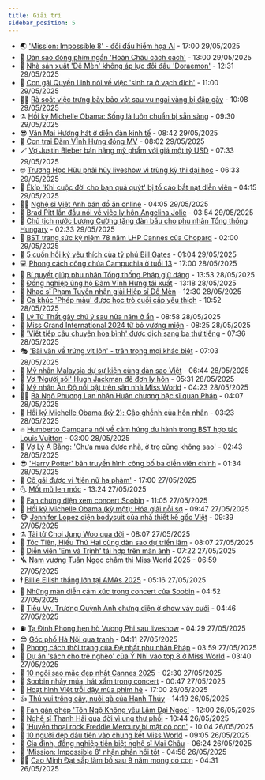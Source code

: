 ```yaml
---
title: Giải trí
sidebar_position: 5
---
```


<!-- vnexpress-giai-tri:START -->
- 🌏 [&#39;Mission: Impossible 8&#39; - đối đầu hiểm họa AI](https://vnexpress.net/giai-tri/phim/thu-vien-phim/mission-impossible-the-final-reckoning-809) - 17:00 29/05/2025
- 💫 [Dàn sao đóng phim ngắn &#39;Hoàn Châu cách cách&#39;](https://vnexpress.net/dan-sao-dong-phim-ngan-hoan-chau-cach-cach-4892066.html) - 13:00 29/05/2025
- 🌮 [Nhà sản xuất &#39;Dế Mèn&#39; không áp lực đối đầu &#39;Doraemon&#39;](https://vnexpress.net/nha-san-xuat-de-men-khong-ap-luc-doi-dau-doraemon-4892138.html) - 12:31 29/05/2025
- 🧠 [Con gái Quyền Linh nói về việc &#39;sinh ra ở vạch đích&#39;](https://vnexpress.net/con-gai-quyen-linh-noi-ve-viec-sinh-ra-o-vach-dich-4891488.html) - 11:00 29/05/2025
- 👨‍🏫 [Rà soát việc trưng bày bảo vật sau vụ ngai vàng bị đập gãy](https://vnexpress.net/ra-soat-viec-trung-bay-bao-vat-sau-vu-ngai-vang-bi-dap-gay-4892160.html) - 10:08 29/05/2025
- ⚗️ [Hồi ký Michelle Obama: Sống là luôn chuẩn bị sẵn sàng](https://vnexpress.net/hoi-ky-michelle-obama-song-la-luon-chuan-bi-san-sang-4891176.html) - 09:30 29/05/2025
- 😎 [Văn Mai Hương hát ở diễn đàn kinh tế](https://vnexpress.net/van-mai-huong-hat-o-dien-dan-kinh-te-4891882.html) - 08:42 29/05/2025
- 🫣 [Con trai Đàm Vĩnh Hưng đóng MV](https://vnexpress.net/con-trai-dam-vinh-hung-dong-mv-4891930.html) - 08:02 29/05/2025
- 🪄 [Vợ Justin Bieber bán hãng mỹ phẩm với giá một tỷ USD](https://vnexpress.net/vo-justin-bieber-ban-hang-my-pham-voi-gia-mot-ty-usd-4891990.html) - 07:33 29/05/2025
- 🤓 [Trương Học Hữu phải hủy liveshow vì trùng kỳ thi đại học](https://vnexpress.net/truong-hoc-huu-phai-huy-liveshow-vi-trung-ky-thi-dai-hoc-4891902.html) - 06:33 29/05/2025
- 🫶 [Êkíp &#39;Khi cuộc đời cho bạn quả quýt&#39; bị tố cáo bắt nạt diễn viên](https://vnexpress.net/ekip-khi-cuoc-doi-cho-ban-qua-quyt-bi-to-cao-bat-nat-dien-vien-4891845.html) - 04:15 29/05/2025
- 🧑‍🏫 [Nghệ sĩ Việt Anh bán đồ ăn online](https://vnexpress.net/nghe-si-viet-anh-ban-do-an-online-4891675.html) - 04:05 29/05/2025
- 🦄 [Brad Pitt lần đầu nói về việc ly hôn Angelina Jolie](https://vnexpress.net/brad-pitt-lan-dau-noi-ve-viec-ly-hon-angelina-jolie-4891846.html) - 03:54 29/05/2025
- 💫 [Chủ tịch nước Lương Cường tặng đàn bầu cho phu nhân Tổng thống Hungary](https://vnexpress.net/chu-tich-nuoc-luong-cuong-tang-dan-bau-cho-phu-nhan-tong-thong-hungary-4891820.html) - 02:33 29/05/2025
- 🎊 [BST trang sức kỷ niệm 78 năm LHP Cannes của Chopard](https://vnexpress.net/bst-trang-suc-ky-niem-78-nam-lhp-cannes-cua-chopard-4891048.html) - 02:00 29/05/2025
- 👹 [5 cuốn hồi ký yêu thích của tỷ phú Bill Gates](https://vnexpress.net/5-cuon-hoi-ky-yeu-thich-cua-ty-phu-bill-gates-4891406.html) - 01:04 29/05/2025
- 💻 [Phong cách công chúa Campuchia ở tuổi 13](https://vnexpress.net/phong-cach-cong-chua-campuchia-o-tuoi-13-4891648.html) - 17:00 28/05/2025
- 🤡 [Bí quyết giúp phu nhân Tổng thống Pháp giữ dáng](https://vnexpress.net/bi-quyet-giup-phu-nhan-tong-thong-phap-giu-dang-4891466.html) - 13:53 28/05/2025
- 🥰 [Đồng nghiệp ủng hộ Đàm Vĩnh Hưng tái xuất](https://vnexpress.net/dong-nghiep-ung-ho-dam-vinh-hung-tai-xuat-4891700.html) - 13:18 28/05/2025
- 🚀 [Nhạc sĩ Phạm Tuyên nhận giải Hiệp sĩ Dế Mèn](https://vnexpress.net/nhac-si-pham-tuyen-nhan-giai-hiep-si-de-men-4891707.html) - 12:30 28/05/2025
- 📝 [Ca khúc &#39;Phép màu&#39; được học trò cuối cấp yêu thích](https://vnexpress.net/ca-khuc-phep-mau-duoc-hoc-tro-cuoi-cap-yeu-thich-4890924.html) - 10:52 28/05/2025
- 🐲 [Lý Tử Thất gây chú ý sau nửa năm ở ẩn](https://vnexpress.net/ly-tu-that-gay-chu-y-sau-nua-nam-o-an-4891619.html) - 08:58 28/05/2025
- 🎃 [Miss Grand International 2024 từ bỏ vương miện](https://vnexpress.net/miss-grand-international-2024-tu-bo-vuong-mien-4891574.html) - 08:25 28/05/2025
- 🤠 [&#39;Viết tiếp câu chuyện hòa bình&#39; được dịch sang ba thứ tiếng](https://vnexpress.net/viet-tiep-cau-chuyen-hoa-binh-duoc-dich-sang-ba-thu-tieng-4891478.html) - 07:36 28/05/2025
- 🎭 [&#39;Bài văn về trứng vịt lộn&#39; - trân trọng mọi khác biệt](https://vnexpress.net/bai-van-ve-trung-vit-lon-tran-trong-moi-khac-biet-4891140.html) - 07:03 28/05/2025
- 🧰 [Mỹ nhân Malaysia dự sự kiện cùng dàn sao Việt](https://vnexpress.net/my-nhan-malaysia-du-su-kien-cung-dan-sao-viet-4891459.html) - 06:44 28/05/2025
- 🦍 [Vợ &#39;Người sói&#39; Hugh Jackman đệ đơn ly hôn](https://vnexpress.net/vo-nguoi-soi-hugh-jackman-de-don-ly-hon-4891484.html) - 05:31 28/05/2025
- 🌝 [Mỹ nhân Ấn Độ nổi bật trên sân nhà Miss World](https://vnexpress.net/my-nhan-an-do-noi-bat-tren-san-nha-miss-world-4891249.html) - 04:23 28/05/2025
- 🧑‍💻 [Bà Ngô Phương Lan nhận Huân chương bậc sĩ quan Pháp](https://vnexpress.net/ba-ngo-phuong-lan-nhan-huan-chuong-bac-si-quan-phap-4891420.html) - 04:07 28/05/2025
- 🥸 [Hồi ký Michelle Obama &lpar;kỳ 2&rpar;: Gập ghềnh của hôn nhân](https://vnexpress.net/hoi-ky-michelle-obama-ky-2-gap-ghenh-cua-hon-nhan-4891169.html) - 03:23 28/05/2025
- 🔥 [Humberto Campana nói về cảm hứng du hành trong BST hợp tác Louis Vuitton](https://vnexpress.net/humberto-campana-noi-ve-cam-hung-du-hanh-trong-bst-hop-tac-louis-vuitton-4889293.html) - 03:00 28/05/2025
- 🐎 [Vợ Lý Á Bằng: &#39;Chưa mua được nhà, ở trọ cũng không sao&#39;](https://vnexpress.net/vo-ly-a-bang-chua-mua-duoc-nha-o-tro-cung-khong-sao-4891418.html) - 02:43 28/05/2025
- 😎 [&#39;Harry Potter&#39; bản truyền hình công bố ba diễn viên chính](https://vnexpress.net/harry-potter-ban-truyen-hinh-cong-bo-ba-dien-vien-chinh-4891345.html) - 01:34 28/05/2025
- 🦄 [Cô gái được ví &#39;tiên nữ hạ phàm&#39;](https://vnexpress.net/co-gai-duoc-vi-tien-nu-ha-pham-4891181.html) - 17:00 27/05/2025
- 🌜 [Mốt mũ len móc](https://vnexpress.net/mot-mu-len-moc-4890959.html) - 13:24 27/05/2025
- 🚦 [Fan chưng diện xem concert Soobin](https://vnexpress.net/fan-chung-dien-xem-concert-soobin-4891258.html) - 11:05 27/05/2025
- 🧐 [Hồi ký Michelle Obama &lpar;kỳ một&rpar;: Hóa giải nỗi sợ](https://vnexpress.net/hoi-ky-michelle-obama-ky-mot-hoa-giai-noi-so-4890886.html) - 09:47 27/05/2025
- 🐵 [Jennifer Lopez diện bodysuit của nhà thiết kế gốc Việt](https://vnexpress.net/jennifer-lopez-dien-bodysuit-cua-nha-thiet-ke-goc-viet-4891198.html) - 09:39 27/05/2025
- ⚗️ [Tài tử Choi Jung Woo qua đời](https://vnexpress.net/tai-tu-choi-jung-woo-qua-doi-4891103.html) - 08:07 27/05/2025
- 👺 [Tóc Tiên, Hiếu Thứ Hai cùng dàn sao dự triển lãm](https://vnexpress.net/toc-tien-hieu-thu-hai-cung-dan-sao-du-trien-lam-4890979.html) - 08:07 27/05/2025
- 🌊 [Diễn viên &#39;Em và Trịnh&#39; tái hợp trên màn ảnh](https://vnexpress.net/dien-vien-em-va-trinh-tai-hop-tren-man-anh-4890710.html) - 07:22 27/05/2025
- 🪜 [Nam vương Tuấn Ngọc chấm thi Miss World 2025](https://vnexpress.net/nam-vuong-tuan-ngoc-cham-thi-miss-world-2025-4889961.html) - 06:59 27/05/2025
- 🕴 [Billie Eilish thắng lớn tại AMAs 2025](https://vnexpress.net/billie-eilish-thang-lon-tai-amas-2025-4890956.html) - 05:16 27/05/2025
- 💃 [Những màn diễn cảm xúc trong concert của Soobin](https://vnexpress.net/nhung-man-dien-cam-xuc-trong-concert-cua-soobin-4890902.html) - 04:52 27/05/2025
- 🦄 [Tiểu Vy, Trương Quỳnh Anh chưng diện ở show váy cưới](https://vnexpress.net/tieu-vy-truong-quynh-anh-chung-dien-o-show-vay-cuoi-4891015.html) - 04:46 27/05/2025
- ⛽️ [Tạ Đình Phong hẹn hò Vương Phi sau liveshow](https://vnexpress.net/ta-dinh-phong-hen-ho-vuong-phi-sau-liveshow-4890923.html) - 04:29 27/05/2025
- 😎 [Góc phố Hà Nội qua tranh](https://vnexpress.net/goc-pho-ha-noi-qua-tranh-4890263.html) - 04:11 27/05/2025
- 🌊 [Phong cách thời trang của Đệ nhất phu nhân Pháp](https://vnexpress.net/phong-cach-thoi-trang-cua-de-nhat-phu-nhan-phap-4890696.html) - 03:59 27/05/2025
- 🐲 [Dự án &#39;sách cho trẻ nghèo&#39; của Ý Nhi vào top 8 ở Miss World](https://vnexpress.net/du-an-sach-cho-tre-ngheo-cua-y-nhi-vao-top-8-o-miss-world-4890900.html) - 03:40 27/05/2025
- 💂 [10 ngôi sao mặc đẹp nhất Cannes 2025](https://vnexpress.net/10-ngoi-sao-mac-dep-nhat-cannes-2025-4890582.html) - 02:30 27/05/2025
- 🙉 [Soobin nhảy múa, hát xẩm trong concert](https://vnexpress.net/soobin-nhay-mua-hat-xam-trong-concert-4890850.html) - 00:47 27/05/2025
- 💪 [Hoạt hình Việt trỗi dậy mùa phim hè](https://vnexpress.net/hoat-hinh-viet-troi-day-mua-phim-he-4885035.html) - 17:00 26/05/2025
- 👍 [Thú vui trồng cây, nuôi gà của Hạnh Thúy](https://vnexpress.net/thu-vui-trong-cay-nuoi-ga-cua-hanh-thuy-4889611.html) - 14:19 26/05/2025
- 💪 [Fan gán ghép &#39;Tôn Ngộ Không yêu Lâm Đại Ngọc&#39;](https://vnexpress.net/fan-gan-ghep-ton-ngo-khong-yeu-lam-dai-ngoc-4890649.html) - 12:00 26/05/2025
- 💄 [Nghệ sĩ Thanh Hải qua đời vì ung thư phổi](https://vnexpress.net/nghe-si-thanh-hai-qua-doi-vi-ung-thu-phoi-4890764.html) - 10:44 26/05/2025
- 🦩 [&#39;Huyền thoại rock Freddie Mercury bí mật có con&#39;](https://vnexpress.net/huyen-thoai-rock-freddie-mercury-bi-mat-co-con-4890517.html) - 10:04 26/05/2025
- 🥸 [10 người đẹp đầu tiên vào chung kết Miss World](https://vnexpress.net/10-nguoi-dep-dau-tien-vao-chung-ket-miss-world-4890088.html) - 09:05 26/05/2025
- 🧰 [Gia đình, đồng nghiệp tiễn biệt nghệ sĩ Mai Châu](https://vnexpress.net/gia-dinh-dong-nghiep-tien-biet-nghe-si-mai-chau-4890580.html) - 06:24 26/05/2025
- 💼 [&#39;Mission: Impossible 8&#39; nhận phản hồi tốt](https://vnexpress.net/mission-impossible-8-nhan-phan-hoi-tot-4890434.html) - 04:58 26/05/2025
- 🧑‍💻 [Cao Minh Đạt sắp làm bố sau 9 năm mong có con](https://vnexpress.net/cao-minh-dat-sap-lam-bo-sau-9-nam-mong-co-con-4890483.html) - 04:31 26/05/2025<!-- vnexpress-giai-tri:END -->
